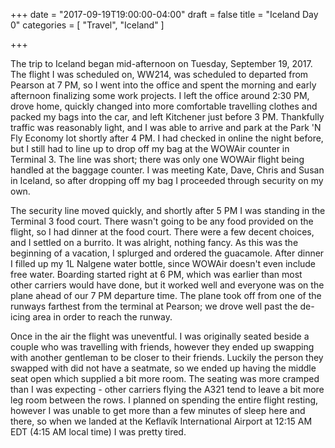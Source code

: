 +++
date = "2017-09-19T19:00:00-04:00"
draft = false
title = "Iceland Day 0"
categories = [ "Travel", "Iceland" ]

+++

The trip to Iceland began mid-afternoon on Tuesday, September 19, 2017. The flight I was scheduled on, WW214, was scheduled to departed from Pearson at 7 PM, so I went into the office and spent the morning and early afternoon finalizing some work projects. I left the office around 2:30 PM, drove home, quickly changed into more comfortable travelling clothes and packed my bags into the car, and left Kitchener just before 3 PM. Thankfully traffic was reasonably light, and I was able to arrive and park at the Park 'N Fly Economy lot shortly after 4 PM. I had checked in online the night before, but I still had to line up to drop off my bag at the WOWAir counter in Terminal 3. The line was short; there was only one WOWAir flight being handled at the baggage counter. I was meeting Kate, Dave, Chris and Susan in Iceland, so after dropping off my bag I proceeded through security on my own.

The security line moved quickly, and shortly after 5 PM I was standing in the Terminal 3 food court. There wasn't going to be any food provided on the flight, so I had dinner at the food court. There were a few decent choices, and I settled on a burrito. It was alright, nothing fancy. As this was the beginning of a vacation, I splurged and ordered the guacamole. After dinner I filled up my 1L Nalgene water bottle, since WOWAir doesn't even include free water. Boarding started right at 6 PM, which was earlier than most other carriers would have done, but it worked well and everyone was on the plane ahead of our 7 PM departure time. The plane took off from one of the runways farthest from the terminal at Pearson; we drove well past the de-icing area in order to reach the runway.

Once in the air the flight was uneventful. I was originally seated beside a couple who was travelling with friends, however they ended up swapping with another gentleman to be closer to their friends. Luckily the person they swapped with did not have a seatmate, so we ended up having the middle seat open which supplied a bit more room. The seating was more cramped than I was expecting - other carriers flying the A321 tend to leave a bit more leg room between the rows. I planned on spending the entire flight resting, however I was unable to get more than a few minutes of sleep here and there, so when we landed at the Keflavík International Airport at 12:15 AM EDT (4:15 AM local time) I was pretty tired.
